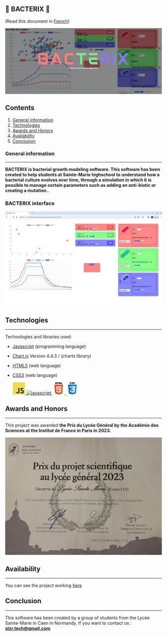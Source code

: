 ## 🦠 BACTERIX 🦠

(Read this document in [French](README_fr.md))

<p align="center">
  <img src="https://github.com/StMa-Info-Tech/BACTERIX/blob/main/bacterix%202/image/BACTERIX_img.png" alt="title"/>
</p>

## Contents
1. [General information](#General-information)
2. [Technologies](#technologies)
3. [Awards and Honors](#Awards-and-Honors)
4. [Availability](#Availability)
5. [Conclusion](#Conclusion)
### General information
***
**BACTERIX is bacterial growth modeling software. This software has been created to help students at Sainte-Marie highschool to understand how a bacterial culture evolves over time, through a simulation in which it is possible to manage certain parameters such as adding an anti-biotic or creating a mutation.**.
### BACTERIX interface
<p align="center">
  <img src="https://github.com/StMa-Info-Tech/BACTERIX/blob/main/bacterix%202/image/interface.jpeg" alt="interface"/>
</p>

## Technologies
***
Technologies and libraries used:
* [Javascript](https://developer.mozilla.org/fr/docs/Web/JavaS) (programming language) 
* [Chart.js](https://www.chartjs.org/docs/latest/) Version 4.4.3 / (charts library)
* [HTML5](https://developer.mozilla.org/fr/docs/Glossary/HTML5) (web language) 
* [CSS3](https://developer.mozilla.org/fr/docs/Web/CSS/Reference) (web language) 

   <a href="https://developer.mozilla.org/en-US/docs/Web/JavaScript" target="_blank" rel="noreferrer"> <img src="https://raw.githubusercontent.com/devicons/devicon/master/icons/javascript/javascript-original.svg" alt="javascript" width="40" height="40"/> </a> <a href="https://www.chartjs.org/" target="_blank" rel="noreferrer"> <img src="https://datacorner.fr/wp-content/uploads/2017/04/chartjs.jpg" alt="javascript" width="40" height="40"/> </a> <a href="https://www.w3.org/html/" target="_blank" rel="noreferrer"> <img src="https://raw.githubusercontent.com/devicons/devicon/master/icons/html5/html5-original-wordmark.svg" alt="html5" width="40" height="40"/> </a> <a href="https://www.w3schools.com/css/" target="_blank" rel="noreferrer"> <img src="https://raw.githubusercontent.com/devicons/devicon/master/icons/css3/css3-original-wordmark.svg" alt="css3" width="40" height="40"/> </a>

## Awards and Honors
***
This project was awarded **the Prix du Lycée Général by the Académie des Sciences at the Institut de France in Paris in 2023.** 
<p align="center">
  <img src="bacterix 2/1706205649210.jpeg" alt="award"/>
</p>

## Availability
***
You can see the project working [here](url)

## Conclusion
***
This software has been created by a group of students from the Lycée Sainte-Marie in Caen in Normandy. If you want to contact us : 
**slzr.tech@gmail.com**
